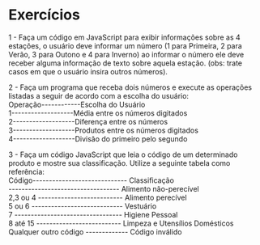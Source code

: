 # Exercícios

1 - Faça um código em JavaScript para exibir informações sobre as 4 estações, o usuário deve informar um número (1 para Primeira, 2 para Verão, 3 para Outono e 4 para Inverno) ao informar o número ele deve receber alguma informação de texto sobre aquela estação. (obs: trate casos em que o usuário insira outros números).

2 - Faça um programa que receba dois números e execute as operações listadas a seguir de acordo com a escolha do usuário: 
<br>Operação------------Escolha do Usuário 
<br>1-------------------Média entre os números digitados
<br>2-------------------Diferença entre os números
<br>3-------------------Produtos entre os números digitados
<br>4-------------------Divisão do primeiro pelo segundo

3 - Faça um código JavaScript que leia o código de um determinado produto e mostre sua classificação. Utilize a seguinte tabela como referência:
<br>Código----------------------------- Classificação
<br> ---------------------------------- Alimento não-perecível
<br>2,3 ou 4 -------------------------- Alimento perecível
<br>5 ou 6 ---------------------------- Vestuário
<br>7 --------------------------------- Higiene Pessoal
<br>8 até 15 -------------------------- Limpeza e Utensílios Domésticos
<br>Qualquer outro código ------------- Código inválido
